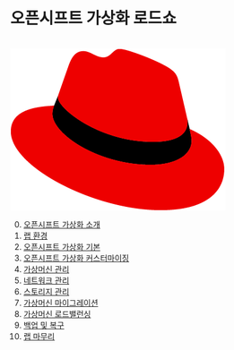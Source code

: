 # 오픈시프트 가상화 로드쇼

<br>
<img src="../common-images/Logo-Red_Hat-Hat_icon-Standard-RGB.png" alt="안녕" align="middle"> <br>

0. [오픈시프트 가상화 소개](labs/openshift_virt_overview.md)
1. [랩 환경](labs/lab_review.md)
2. [오픈시프트 가상화 기본](labs/openshift_virt_basic.md)
3. [오픈시프트 가상화 커스터마이징](labs/openshift_virt_customization.md)
4. [가상머신 관리](labs/vm_management.md)
5. [네트워크 관리](labs/network_management.md)
6. [스토리지 관리](labs/storage_management.md)
7. [가상머신 마이그레이션](labs/vm_migration.md)
8. [가상머신 로드밸런싱](labs/vm_load_balancing.md)
9. [백업 및 복구](labs/backup_and_restore.md)
10. [랩 마무리](labs/close.md)
